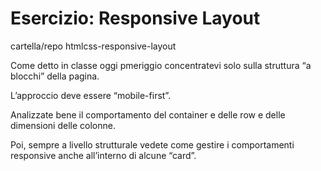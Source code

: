 # Esercizio: Responsive Layout
cartella/repo htmlcss-responsive-layout

Come detto in classe oggi pmeriggio concentratevi solo sulla struttura “a blocchi” della pagina.

L’approccio deve essere “mobile-first”.

Analizzate bene il comportamento del container e delle row e delle dimensioni delle colonne.

Poi, sempre a livello strutturale vedete come gestire i comportamenti responsive anche all’interno di alcune “card”.
